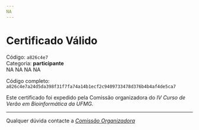 ```yaml
---
NA
---
```


# Certificado Válido

Código: `a826c4e7`<br>
Categoria: **participante**<br>
NA
NA
NA
NA


Código completo: `a826c4e7a24d5da398f31f7fa74a14b1ecf2c9409733478d376b4b4af4de5ca7`


Este certificado foi expedido pela Comissão organizadora do *IV Curso de Verão em Bioinformática da UFMG*.

----

Qualquer dúvida contacte a [_Comissão Organizadora_](<mailto:cursobioinfoufmg@gmail.com$subject=[Certificados]>)

